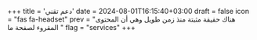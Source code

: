 +++
title = 'دعم تقني'
date = 2024-08-01T16:15:40+03:00
draft = false
icon = "fas fa-headset"
prev = "هناك حقيقة مثبتة منذ زمن طويل وهي أن المحتوى المقروء لصفحة ما "
flag = "services"
+++
